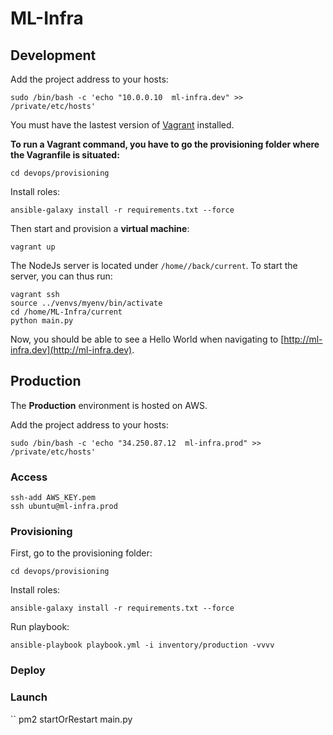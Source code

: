 # ML-Infra

## Development

Add the project address to your hosts:
```shell
sudo /bin/bash -c 'echo "10.0.0.10  ml-infra.dev" >> /private/etc/hosts'
```
You must have the lastest version of [Vagrant](https://www.vagrantup.com/) installed.

**To run a Vagrant command, you have to go the provisioning folder where the Vagranfile is situated:**
```
cd devops/provisioning
```

Install roles:
```
ansible-galaxy install -r requirements.txt --force
```

Then start and provision a **virtual machine**:
```
vagrant up
```

The NodeJs server is located under `/home//back/current`.
To start the server, you can thus run:
```
vagrant ssh
source ../venvs/myenv/bin/activate
cd /home/ML-Infra/current
python main.py
```

Now, you should be able to see a Hello World when navigating to [http://ml-infra.dev](http://ml-infra.dev).


## Production

The **Production** environment is hosted on AWS.

Add the project address to your hosts:
```shell
sudo /bin/bash -c 'echo "34.250.87.12  ml-infra.prod" >> /private/etc/hosts'
```

### Access
```
ssh-add AWS_KEY.pem
ssh ubuntu@ml-infra.prod
```

### Provisioning

First, go to the provisioning folder:
```
cd devops/provisioning
```

Install roles:
```
ansible-galaxy install -r requirements.txt --force
```

Run playbook:
```
ansible-playbook playbook.yml -i inventory/production -vvvv
```

### Deploy

### Launch
``
pm2 startOrRestart main.py
```
